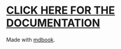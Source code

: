 # [CLICK HERE FOR THE DOCUMENTATION](https://lquenti.github.io/blackheap/book)

Made with [mdbook](https://github.com/rust-lang/mdBook).
